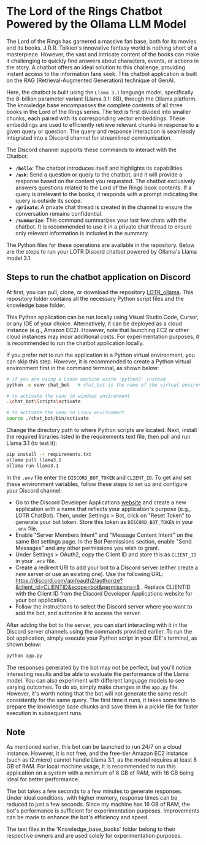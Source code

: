 # The Lord of the Rings Chatbot Powered by the Ollama LLM Model

The Lord of the Rings has garnered a massive fan base, both for its movies and its books. J.R.R. Tolkien's innovative fantasy world is nothing short of a masterpiece. However, the vast and intricate content of the books can make it challenging to quickly find answers about characters, events, or actions in the story. A chatbot offers an ideal solution to this challenge, providing instant access to the information fans seek. This chatbot application is built on the RAG (Retrieval-Augmented Generation) technique of GenAI.

Here, the chatbot is built using the `Llama 3.1` language model, specifically the 8-billion parameter variant (Llama 3.1: 8B), through the Ollama platform. The knowledge base encompasses the complete contents of all three books in the Lord of the Rings series. The text is first divided into smaller chunks, each paired with its corresponding vector embeddings. These embeddings are used to efficiently retrieve relevant chunks in response to a given query or question. The query and response interaction is seamlessly integrated into a Discord channel for streamlined communication.

The Discord channel supports these commands to interact with the Chatbot:

- **`/hello`**: The chatbot introduces itself and highlights its capabilities.
- **`/ask`**: Send a question or query to the chatbot, and it will provide a response based on the content you requested. The chatbot exclusively answers questions related to the Lord of the Rings book contents. If a query is irrelevant to the books, it responds with a prompt indicating the query is outside its scope.
- **`/private`**: A private chat thread is created in the channel to ensure the conversation remains confidential.
- **`/summarize`**: This command summarizes your last few chats with the chatbot. It is recommended to use it in a private chat thread to ensure only relevant information is included in the summary.

The Python files for these operations are available in the repository. Below are the steps to run your LOTR Discord chatbot powered by Ollama's Llama model 3.1.

## Steps to run the chatbot application on Discord

At first, you can pull, clone, or download the repository [LOTR_ollama](https://github.com/gautampk95/LOTR_ollama). This repository folder contains all the necessary Python script files and the knowledge base folder.

This Python application can be run locally using Visual Studio Code, Cursor, or any IDE of your choice. Alternatively, it can be deployed as a cloud instance (e.g., Amazon EC2). However, note that launching EC2 or other cloud instances may incur additional costs. For experimentation purposes, it is recommended to run the chatbot application locally.

If you prefer not to run the application in a Python virtual environment, you can skip this step. However, it is recommended to create a Python virtual environment first in the command terminal, as shown below:
```bash
# if you are using a Linux machine write 'python3' instead
python -m venv chat_bot   # chat_bot is the name of the virtual environment

# to activate the venv in windows environment
.\chat_bot\Scripts\activate

# to activate the venv in Linux environment
source ./chat_bot/bin/activate
```

Change the directory path to where Python scripts are located. Next, install the required libraries listed in the requirements text file, then pull and run Llama 3.1 (to test it):
```bash
pip install -r requirements.txt
ollama pull llama3.1
ollama run llama3.1
```

In the `.env` file enter the `DISCORD_BOT_TOKEN` and `CLIENT_ID`. To get and set these environment variables, follow these steps to set up and configure your Discord channel:
- Go to the Discord Developer Applications [website](https://discord.com/developers/applications) and create a new application with a name that reflects your application's purpose (e.g., LOTR ChatBot). Then, under Settings > Bot, click on "Reset Token" to generate your bot token. Store this token as `DISCORD_BOT_TOKEN` in your `.env` file.
- Enable "Server Members Intent" and "Message Content Intent" on the same Bot settings page. In the Bot Permissions section, enable "Send Messages" and any other permissions you wish to grant.
- Under Settings > OAuth2, copy the Client ID and store this as `CLIENT_ID` in your `.env` file.
- Create a redirect URI to add your bot to a Discord server (either create a new server or use an existing one). Use the following URL: https://discord.com/api/oauth2/authorize?&client_id=CLIENTID&scope=bot&permissions=8 . Replace CLIENTID with the Client ID from the Discord Developer Applications website for your bot application.
- Follow the instructions to select the Discord server where you want to add the bot, and authorize it to access the server.

After adding the bot to the server, you can start interacting with it in the Discord server channels using the commands provided earlier. To run the bot application, simply execute your Python script in your IDE's terminal, as shown below:
```bash
python app.py
```

The responses generated by the bot may not be perfect, but you'll notice interesting results and be able to evaluate the performance of the Llama model. You can also experiment with different language models to see varying outcomes. To do so, simply make changes in the `app.py` file. However, it's worth noting that the bot will not generate the same result consistently for the same query. The first time it runs, it takes some time to prepare the knowledge base chunks and save them in a pickle file for faster execution in subsequent runs.

## Note

As mentioned earlier, this bot can be launched to run 24/7 on a cloud instance. However, it is not free, and the free-tier Amazon EC2 instance (such as t2.micro) cannot handle Llama 3.1, as the model requires at least 8 GB of RAM. For local machine usage, it is recommended to run this application on a system with a minimum of 8 GB of RAM, with 16 GB being ideal for better performance.

The bot takes a few seconds to a few minutes to generate responses. Under ideal conditions, with higher memory, response times can be reduced to just a few seconds. Since my machine has 16 GB of RAM, the bot's performance is sufficient for experimentation purposes. Improvements can be made to enhance the bot's efficiency and speed.

The text files in the 'Knowledge_base_books' folder belong to their respective owners and are used solely for experimentation purposes.
